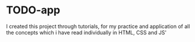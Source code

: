 # TODO-app
I created this project through tutorials, for my practice and application of all the concepts which i have read individually in HTML, CSS and JS'
